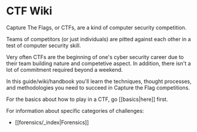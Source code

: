 # CTF Wiki

Capture The Flags, or CTFs, are a kind of computer security competition.

Teams of competitors (or just individuals) are pitted against each other in a test of computer security skill.

Very often CTFs are the beginning of one's cyber security career due to their team building nature and competetive aspect. In addition, there isn't a lot of commitment required beyond a weekend.

In this guide/wiki/handbook you'll learn the techniques, thought processes, and methodologies you need to succeed in Capture the Flag competitions.

For the basics about how to play in a CTF, go [[basics|here]] first.

For information about specific categories of challenges:
* [[forensics/_index|Forensics]]